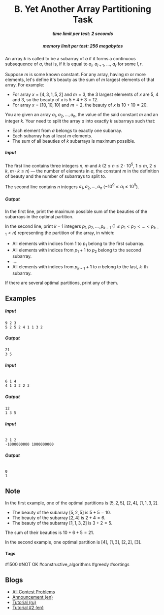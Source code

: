 <h1 style='text-align: center;'> B. Yet Another Array Partitioning Task</h1>

<h5 style='text-align: center;'>time limit per test: 2 seconds</h5>
<h5 style='text-align: center;'>memory limit per test: 256 megabytes</h5>

An array $b$ is called to be a subarray of $a$ if it forms a continuous subsequence of $a$, that is, if it is equal to $a_l$, $a_{l + 1}$, $\ldots$, $a_r$ for some $l, r$.

Suppose $m$ is some known constant. For any array, having $m$ or more elements, let's define it's beauty as the sum of $m$ largest elements of that array. For example: 

* For array $x = [4, 3, 1, 5, 2]$ and $m = 3$, the $3$ largest elements of $x$ are $5$, $4$ and $3$, so the beauty of $x$ is $5 + 4 + 3 = 12$.
* For array $x = [10, 10, 10]$ and $m = 2$, the beauty of $x$ is $10 + 10 = 20$.

You are given an array $a_1, a_2, \ldots, a_n$, the value of the said constant $m$ and an integer $k$. Your need to split the array $a$ into exactly $k$ subarrays such that:

* Each element from $a$ belongs to exactly one subarray.
* Each subarray has at least $m$ elements.
* The sum of all beauties of $k$ subarrays is maximum possible.
##### Input

The first line contains three integers $n$, $m$ and $k$ ($2 \le n \le 2 \cdot 10^5$, $1 \le m$, $2 \le k$, $m \cdot k \le n$) — the number of elements in $a$, the constant $m$ in the definition of beauty and the number of subarrays to split to.

The second line contains $n$ integers $a_1, a_2, \ldots, a_n$ ($-10^9 \le a_i \le 10^9$).

##### Output

In the first line, print the maximum possible sum of the beauties of the subarrays in the optimal partition.

In the second line, print $k-1$ integers $p_1, p_2, \ldots, p_{k-1}$ ($1 \le p_1 < p_2 < \ldots < p_{k-1} < n$) representing the partition of the array, in which:

* All elements with indices from $1$ to $p_1$ belong to the first subarray.
* All elements with indices from $p_1 + 1$ to $p_2$ belong to the second subarray.
* $\ldots$.
* All elements with indices from $p_{k-1} + 1$ to $n$ belong to the last, $k$-th subarray.

If there are several optimal partitions, print any of them.

## Examples

##### Input


```text
9 2 3
5 2 5 2 4 1 1 3 2
```
##### Output


```text
21
3 5 
```
##### Input

```text

6 1 4
4 1 3 2 2 3

```
##### Output


```text
12
1 3 5 
```
##### Input

```text

2 1 2
-1000000000 1000000000

```
##### Output


```text

0
1 
```
## Note

In the first example, one of the optimal partitions is $[5, 2, 5]$, $[2, 4]$, $[1, 1, 3, 2]$.

* The beauty of the subarray $[5, 2, 5]$ is $5 + 5 = 10$.
* The beauty of the subarray $[2, 4]$ is $2 + 4 = 6$.
* The beauty of the subarray $[1, 1, 3, 2]$ is $3 + 2 = 5$.

The sum of their beauties is $10 + 6 + 5 = 21$.

In the second example, one optimal partition is $[4]$, $[1, 3]$, $[2, 2]$, $[3]$.



#### Tags 

#1500 #NOT OK #constructive_algorithms #greedy #sortings 

## Blogs
- [All Contest Problems](../Codeforces_Round_538_(Div._2).md)
- [Announcement (en)](../blogs/Announcement_(en).md)
- [Tutorial (ru)](../blogs/Tutorial_(ru).md)
- [Tutorial #2 (en)](../blogs/Tutorial_2_(en).md)
